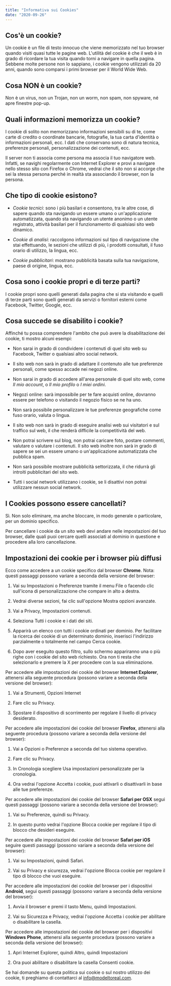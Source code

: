 ```yaml
---
title: "Informativa sui Cookies"
date: "2020-09-26"
---
```


## Cos'è un cookie?

Un cookie è un file di testo innocuo che viene memorizzato nel tuo browser quando visiti quasi tutte le pagine web. L'utilità del cookie è che il web è in grado di ricordare la tua visita quando torni a navigare in quella pagina. Sebbene molte persone non lo sappiano, i cookie vengono utilizzati da 20 anni, quando sono comparsi i primi browser per il World Wide Web.

## Cosa NON è un cookie?

Non è un virus, non un Trojan, non un worm, non spam, non spyware, né apre finestre pop-up.

## Quali informazioni memorizza un cookie?

I cookie di solito non memorizzano informazioni sensibili su di te, come carte di credito o coordinate bancarie, fotografie, la tua carta d'identità o informazioni personali, ecc. I dati che conservano sono di natura tecnica, preferenze personali, personalizzazione dei contenuti, ecc.

Il server non ti associa come persona ma associa il tuo navigatore web. Infatti, se navighi regolarmente con Internet Explorer e provi a navigare nello stesso sito con Firefox o Chrome, vedrai che il sito non si accorge che sei la stessa persona perché in realtà sta associando il browser, non la persona.

## Che tipo di cookie esistono?

- _Cookie tecnici_: sono i più basilari e consentono, tra le altre cose, di sapere quando sta navigando un essere umano o un'applicazione automatizzata, quando sta navigando un utente anonimo o un utente registrato, attività basilari per il funzionamento di qualsiasi sito web dinamico.

- _Cookie di analisi_: raccolgono informazioni sul tipo di navigazione che stai effettuando, le sezioni che utilizzi di più, i prodotti consultati, il fuso orario di utilizzo, la lingua, ecc.

- _Cookie pubblicitari_: mostrano pubblicità basata sulla tua navigazione, paese di origine, lingua, ecc.

## Cosa sono i cookie propri e di terze parti?

I cookie propri sono quelli generati dalla pagina che si sta visitando e quelli di terze parti sono quelli generati da servizi o fornitori esterni come Facebook, Twitter, Google, ecc.

## Cosa succede se disabilito i cookie?

Affinché tu possa comprendere l'ambito che può avere la disabilitazione dei cookie, ti mostro alcuni esempi:

- Non sarai in grado di condividere i contenuti di quel sito web su Facebook, Twitter o qualsiasi altro social network.

- Il sito web non sarà in grado di adattare il contenuto alle tue preferenze personali, come spesso accade nei negozi online.

- Non sarai in grado di accedere all'area personale di quel sito web, come _Il mio account_, o _Il mio profilo_ o _I miei ordini_.

- Negozi online: sarà impossibile per te fare acquisti online, dovranno essere per telefono o visitando il negozio fisico se ne ha uno.

- Non sarà possibile personalizzare le tue preferenze geografiche come fuso orario, valuta o lingua.

- Il sito web non sarà in grado di eseguire analisi web sui visitatori e sul traffico sul web, il che renderà difficile la competitività del web.

- Non potrai scrivere sul blog, non potrai caricare foto, postare commenti, valutare o valutare i contenuti. Il sito web inoltre non sarà in grado di sapere se sei un essere umano o un'applicazione automatizzata che pubblica spam.

- Non sarà possibile mostrare pubblicità settorizzata, il che ridurrà gli introiti pubblicitari del sito web.

- Tutti i social network utilizzano i cookie, se li disattivi non potrai utilizzare nessun social network.

## I Cookies possono essere cancellati?

Sì. Non solo eliminare, ma anche bloccare, in modo generale o particolare, per un dominio specifico.

Per cancellare i cookie da un sito web devi andare nelle impostazioni del tuo browser, dalle quali puoi cercare quelli associati al dominio in questione e procedere alla loro cancellazione.

## Impostazioni dei cookie per i browser più diffusi

Ecco come accedere a un cookie specifico dal browser **Chrome**. Nota: questi passaggi possono variare a seconda della versione del browser:

1. Vai su Impostazioni o Preferenze tramite il menu File o facendo clic sull'icona di personalizzazione che compare in alto a destra.

3. Vedrai diverse sezioni, fai clic sull'opzione Mostra opzioni avanzate.

5. Vai a Privacy, Impostazioni contenuti.

7. Seleziona Tutti i cookie e i dati dei siti.

9. Apparirà un elenco con tutti i cookie ordinati per dominio. Per facilitare la ricerca dei cookie di un determinato dominio, inserisci l'indirizzo parzialmente o totalmente nel campo Cerca cookie.

11. Dopo aver eseguito questo filtro, sullo schermo appariranno una o più righe con i cookie del sito web richiesto. Ora non ti resta che selezionarlo e premere la X per procedere con la sua eliminazione.

Per accedere alle impostazioni dei cookie del browser **Internet Explorer**, attenersi alla seguente procedura (possono variare a seconda della versione del browser):

1. Vai a Strumenti, Opzioni Internet

3. Fare clic su Privacy.

5. Spostare il dispositivo di scorrimento per regolare il livello di privacy desiderato.

Per accedere alle impostazioni dei cookie del browser **Firefox**, attenersi alla seguente procedura (possono variare a seconda della versione del browser):

1. Vai a Opzioni o Preferenze a seconda del tuo sistema operativo.

3. Fare clic su Privacy.

5. In Cronologia scegliere Usa impostazioni personalizzate per la cronologia.

7. Ora vedrai l'opzione Accetta i cookie, puoi attivarli o disattivarli in base alle tue preferenze.

Per accedere alle impostazioni dei cookie del browser **Safari per OSX** segui questi passaggi (possono variare a seconda della versione del browser):

1. Vai su Preferenze, quindi su Privacy.

3. In questo punto vedrai l'opzione Blocca cookie per regolare il tipo di blocco che desideri eseguire.

Per accedere alle impostazioni dei cookie del browser **Safari per iOS** seguire questi passaggi (possono variare a seconda della versione del browser):

1. Vai su Impostazioni, quindi Safari.

3. Vai su Privacy e sicurezza, vedrai l'opzione Blocca cookie per regolare il tipo di blocco che vuoi eseguire.

Per accedere alle impostazioni dei cookie del browser per i dispositivi **Android**, segui questi passaggi (possono variare a seconda della versione del browser):

1. Avvia il browser e premi il tasto Menu, quindi Impostazioni.

3. Vai su Sicurezza e Privacy, vedrai l'opzione Accetta i cookie per abilitare o disabilitare la casella.

Per accedere alle impostazioni dei cookie del browser per i dispositivi **Windows** **Phone**, attenersi alla seguente procedura (possono variare a seconda della versione del browser):

1. Apri Internet Explorer, quindi Altro, quindi Impostazioni

3. Ora puoi abilitare o disabilitare la casella Consenti cookie.

Se hai domande su questa politica sui cookie o sul nostro utilizzo dei cookie, ti preghiamo di contattarci al [info@modeltoreal.com](mailto:info@modeltoreal.com).
